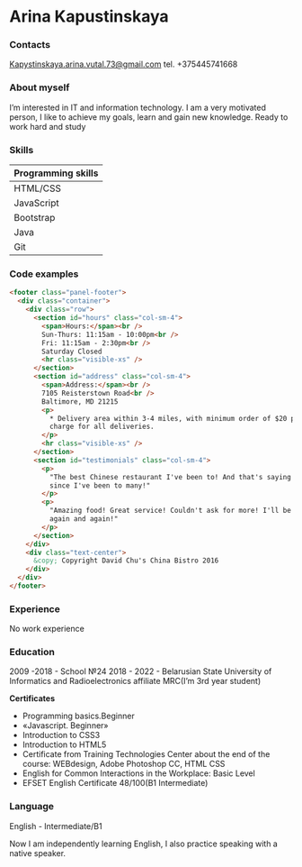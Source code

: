 # Arina Kapustinskaya

### Contacts

Kapystinskaya.arina.vutal.73@gmail.com
tel. +375445741668

### About myself

I’m interested in IT and information technology. I am a very motivated person, I like to achieve my goals, learn and gain new knowledge. Ready to work hard and study

### Skills

| Programming skills |
| ------------------ |
| HTML/CSS           |
| JavaScript         |
| Bootstrap          |
| Java               |
| Git                |

### Code examples

```html
<footer class="panel-footer">
  <div class="container">
    <div class="row">
      <section id="hours" class="col-sm-4">
        <span>Hours:</span><br />
        Sun-Thurs: 11:15am - 10:00pm<br />
        Fri: 11:15am - 2:30pm<br />
        Saturday Closed
        <hr class="visible-xs" />
      </section>
      <section id="address" class="col-sm-4">
        <span>Address:</span><br />
        7105 Reisterstown Road<br />
        Baltimore, MD 21215
        <p>
          * Delivery area within 3-4 miles, with minimum order of $20 plus $3
          charge for all deliveries.
        </p>
        <hr class="visible-xs" />
      </section>
      <section id="testimonials" class="col-sm-4">
        <p>
          "The best Chinese restaurant I've been to! And that's saying a lot,
          since I've been to many!"
        </p>
        <p>
          "Amazing food! Great service! Couldn't ask for more! I'll be back
          again and again!"
        </p>
      </section>
    </div>
    <div class="text-center">
      &copy; Copyright David Chu's China Bistro 2016
    </div>
  </div>
</footer>
```

### Experience

No work experience

### Education

2009 -2018 - School №24
2018 - 2022 - Belarusian State University of Informatics and Radioelectronics affiliate MRC(I’m 3rd year student)

**Certificates**

- Programming basics.Beginner
- «Javascript. Beginner»
- Introduction to CSS3
- Introduction to HTML5
- Certificate from Training Technologies
  Center about the end of the course: WEBdesign, Adobe Photoshop CC, HTML CSS
- English for Common Interactions in the
  Workplace: Basic Level
- EFSET English Certificate 48/100(B1 Intermediate)

### Language

English - Intermediate/B1

Now I am independently learning English, I also practice speaking with a native speaker.
